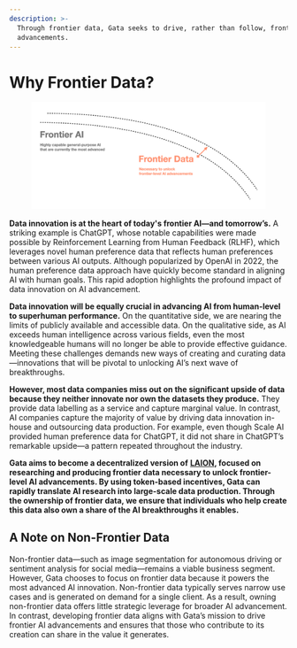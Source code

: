 ```yaml
---
description: >-
  Through frontier data, Gata seeks to drive, rather than follow, frontier AI
  advancements.
---
```


# Why Frontier Data?

<figure><img src="../.gitbook/assets/截屏2025-01-20 上午1.04.06.png" alt=""><figcaption></figcaption></figure>

**Data innovation is at the heart of today's frontier AI—and tomorrow’s.** A striking example is ChatGPT, whose notable capabilities were made possible by Reinforcement Learning from Human Feedback (RLHF), which leverages novel human preference data that reflects human preferences between various AI outputs. Although popularized by OpenAI in 2022, the human preference data approach have quickly become standard in aligning AI with human goals. This rapid adoption highlights the profound impact of data innovation on AI advancement.

**Data innovation will be equally crucial in advancing AI from human-level to superhuman performance.** On the quantitative side, we are nearing the limits of publicly available and accessible data. On the qualitative side, as AI exceeds human intelligence across various fields, even the most knowledgeable humans will no longer be able to provide effective guidance. Meeting these challenges demands new ways of creating and curating data—innovations that will be pivotal to unlocking AI’s next wave of breakthroughs.

**However, most data companies miss out on the significant upside of data because they neither innovate nor own the datasets they produce.** They provide data labelling as a service and capture marginal value. In contrast, AI companies capture the majority of value by driving data innovation in-house and outsourcing data production. For example, even though Scale AI provided human preference data for ChatGPT, it did not share in ChatGPT’s remarkable upside—a pattern repeated throughout the industry.

**Gata aims to become a decentralized version of** [**LAION**](https://laion.ai)**, focused on researching and producing frontier data necessary to unlock frontier-level AI advancements. By using token-based incentives, Gata can rapidly translate AI research into large-scale data production. Through the ownership of frontier data, we ensure that individuals who help create this data also own a share of the AI breakthroughs it enables.**

## A Note on Non-Frontier Data

Non-frontier data—such as image segmentation for autonomous driving or sentiment analysis for social media—remains a viable business segment. However, Gata chooses to focus on frontier data because it powers the most advanced AI innovation. Non-frontier data typically serves narrow use cases and is generated on demand for a single client. As a result, owning non-frontier data offers little strategic leverage for broader AI advancement. In contrast, developing frontier data aligns with Gata’s mission to drive frontier AI advancements and ensures that those who contribute to its creation can share in the value it generates.
